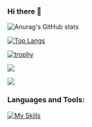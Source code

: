 ### Hi there 👋


![Anurag's GitHub stats](https://github-readme-stats.vercel.app/api?username=ta-mu-aa&show_icons=true&theme=tokyonight)

[![Top Langs](https://github-readme-stats.vercel.app/api/top-langs/?username=ta-mu-aa&layout=compact)](https://github.com/anuraghazra/github-readme-stats)


[![trophy](https://github-profile-trophy.vercel.app/?username=ta-mu-aa&theme=ondark&rank=-C,-unknown)](https://github.com/ryo-ma/github-profile-trophy)


![](http://github-profile-summary-cards.vercel.app/api/cards/profile-details?username=ta-mu-aa&theme=default)


![](http://github-profile-summary-cards.vercel.app/api/cards/repos-per-language?username=ta-mu-aa&theme=default)

<h3 align="left">Languages and Tools:</h3>

[![My Skills](https://skillicons.dev/icons?i=html,css,sass,tailwind,js,ts,vue,nuxtjs,react,nextjs,vite,golang,php,laravel,ruby,rails,docker,k8s,aws,postgres,mysql,git,gitlab,github,linux,raspberrypi,vscode&perline=10)](https://skillicons.dev)
